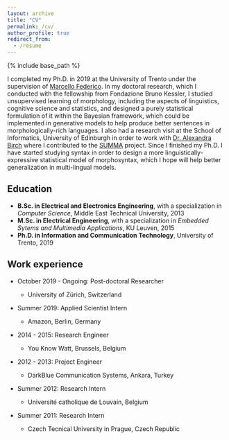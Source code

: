```yaml
---
layout: archive
title: "CV"
permalink: /cv/
author_profile: true
redirect_from:
  - /resume
---
```


{% include base_path %}

I completed my Ph.D. in 2019 at the University of Trento under the supervision of [Marcello Federico](https://sites.google.com/site/marcellofedericohome/). In my doctoral research, which I conducted with the fellowship from Fondazione Bruno Kessler, I studied unsupervised learning of morphology, including the aspects of linguistics, cognitive science and statistics, and designed a purely statistical formulation of it within the Bayesian framework, which could be implemented in generative models to help produce better sentences in morphologically-rich languages. I also had a research visit at the School of Informatics, University of Edinburgh in order to work with [Dr. Alexandra Birch](http://homepages.inf.ed.ac.uk/abmayne/) where I contributed to the [SUMMA](http://summa-project.eu/) project. Since I finished my Ph.D. I have started studying syntax in order to design a more linguistically-expressive statistical model of morphosyntax, which I hope will help better generalization in multi-lingual models.


Education
----
* <strong>B.Sc. in Electrical and Electronics Engineering</strong>, with a specialization in <em>Computer Science</em>, Middle East Technical University, 2013
* <strong>M.Sc. in Electrical Engineering</strong>, with a specialization in <em>Embedded Sytems and Multimedia Applications</em>, KU Leuven, 2015
* <strong>Ph.D. in Information and Communication Technology</strong>, University of Trento, 2019

Work experience
---
* October 2019 - Ongoing: Post-doctoral Researcher
  * University of Zürich, Switzerland

* Summer 2019: Applied Scientist Intern
  * Amazon, Berlin, Germany

* 2014 - 2015: Research Engineer
  * You Know Watt, Brussels, Belgium

* 2012 - 2013: Project Engineer
  * DarkBlue Communication Systems, Ankara, Turkey

* Summer 2012: Research Intern
  * Université catholique de Louvain, Belgium
  
* Summer 2011: Research Intern
  * Czech Tecnical University in Prague, Czech Republic

  


